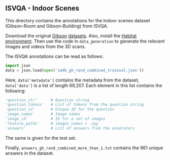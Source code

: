 ## ISVQA - Indoor Scenes

This directory contains the annotations for the Indoor scenes dataset (Gibson-Room and
Gibson-Building) from ISVQA. 

Download the original
[Gibson](https://github.com/facebookresearch/habitat-challenge/blob/master/README.md#references)
[datasets](http://gibsonenv.stanford.edu/database/). Also, install the [Habitat
environment](https://github.com/facebookresearch/habitat-api). Then use the code in
`data_generation` to generate the relevant images and videos from the 3D scans.

The ISVQA annotations can be read as follows:

```python
import json
data = json.load(open('imdb_gh_rand_combined_trainval.json'))
```

Here, `data['metadata']` contains the metadata from the dataset, `data['data']` is a list of length
69,207. Each element in this list contains the following:

```python
'question_str'      # Question string
'question_tokens'   # List of tokens from the question string
'question_id'       # Unique ID for the question
'image_names'       # Image names 
'image_id'          # ID for a set of images
'feature_paths'     # images_names + .npy
'answers'           # List of answers from the annotators
```

The same is given for the test set. 

Finally, `answers_gh_rand_combined_more_than_1.txt` contains the 961 unique answers in the dataset. 
